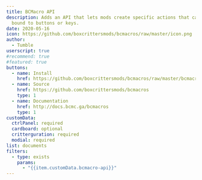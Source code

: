 ```yaml
---
title: BCMacro API
description: Adds an API that lets mods create specific actions that can be
  bound to buttons or keys.
date: 2020-05-16
icon: https://github.com/boxcrittersmods/bcmacros/raw/master/icon.png
author:
  - Tumble
userscript: true
#recommend: true
#featured: true
buttons:
  - name: Install
    href: https://github.com/boxcrittersmods/bcmacros/raw/master/bcmacro-api.user.js
  - name: Source
    href: https://github.com/boxcrittersmods/bcmacros
    type: 1
  - name: Documentation
    href: http://docs.bcmc.ga/bcmacros
    type: 1
customData:
  ctrlPanel: required
  cardboard: optional
  critterguration: required
  modial: required
list: documents
filters:
  - type: exists
    params:
      - "{{item.customData.bcmacro-api}}"
---
```

